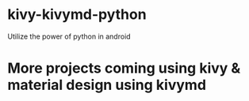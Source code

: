 # kivy-kivymd-python
Utilize the power of python in android 
# More projects coming using kivy & material design using kivymd
